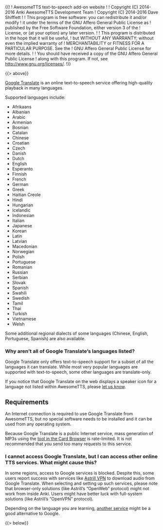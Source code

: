 {{!
  ! AwesomeTTS text-to-speech add-on website
  !
  ! Copyright (C) 2014-2016  Anki AwesomeTTS Development Team
  ! Copyright (C) 2014-2016  Dave Shifflett
  !
  ! This program is free software: you can redistribute it and/or modify
  ! it under the terms of the GNU Affero General Public License as
  ! published by the Free Software Foundation, either version 3 of the
  ! License, or (at your option) any later version.
  !
  ! This program is distributed in the hope that it will be useful,
  ! but WITHOUT ANY WARRANTY; without even the implied warranty of
  ! MERCHANTABILITY or FITNESS FOR A PARTICULAR PURPOSE.  See the
  ! GNU Affero General Public License for more details.
  !
  ! You should have received a copy of the GNU Affero General Public License
  ! along with this program.  If not, see <http://www.gnu.org/licenses/>.
  !}}

{{> above}}

<p><a href="http://translate.google.com" rel="external noreferrer">Google
  Translate</a> is an online text-to-speech service offering high-quality
  playback in many languages.</p>

<p>Supported languages include:</p>

<ul class="cols">
    <li>Afrikaans</li>
    <li>Albanian</li>
    <li>Arabic</li>
    <li>Armenian</li>
    <li>Bosnian</li>
    <li>Catalan</li>
    <li>Chinese</li>
    <li>Croatian</li>
    <li>Czech</li>
    <li>Danish</li>
    <li>Dutch</li>
    <li>English</li>
    <li>Esperanto</li>
    <li>Finnish</li>
    <li>French</li>
    <li>German</li>
    <li>Greek</li>
    <li>Haitian Creole</li>
    <li>Hindi</li>
    <li>Hungarian</li>
    <li>Icelandic</li>
    <li>Indonesian</li>
    <li>Italian</li>
    <li>Japanese</li>
    <li>Korean</li>
    <li>Latin</li>
    <li>Latvian</li>
    <li>Macedonian</li>
    <li>Norwegian</li>
    <li>Polish</li>
    <li>Portuguese</li>
    <li>Romanian</li>
    <li>Russian</li>
    <li>Serbian</li>
    <li>Slovak</li>
    <li>Spanish</li>
    <li>Swahili</li>
    <li>Swedish</li>
    <li>Tamil</li>
    <li>Thai</li>
    <li>Turkish</li>
    <li>Vietnamese</li>
    <li>Welsh</li>
</ul>

<p>Some additional regional dialects of some languages (Chinese, English,
  Portuguese, Spanish) are also available.</p>

<h3>Why aren&rsquo;t all of Google Translate&rsquo;s languages listed?</h3>

<p>Google Translate only offers text-to-speech support for a subset of all the
  languages it can translate. While most very popular languages are supported
  with text-to-speech, some other languages are translate-only.</p>

<p>If you notice that Google Translate on the web displays a speaker icon for
  a language not listed within AwesomeTTS, please <a href="/contribute">let us
  know</a>.</p>

<h2>Requirements</h2>

<p>An Internet connection is required to use Google Translate from
  AwesomeTTS, but no special software needs to be installed and it can be used
  from any operating system.</p>

<p>Because Google Translate is a public Internet service, mass generation of
  MP3s using the <a href="/usage/browser">tool in the Card Browser</a> is
  rate-limited. It is not recommended that you send too many requests to this
  service.</p>

<h3>I cannot access Google Translate, but I can access other online TTS
  services. What might cause this?</h3>

<p>In some regions, access to Google services is blocked. Despite this, some
  users report success with services like <a href="//www.astrill.com"
  rel="external">Astrill VPN</a> to download audio from Google Translate.
  When selecting and setting up such services, please note that browser-only
  solutions (like Astrill&rsquo;s &ldquo;OpenWeb&rdquo; protocol) might not
  work from inside Anki. Users might have better luck with full-system
  solutions (like Astrill&rsquo;s &ldquo;OpenVPN&rdquo; protocol).</p>

<p>Depending on the language you are learning,
  <a href="/services" rel="parent">another service</a> might be a good
  alternative to Google.</p>

{{> below}}
